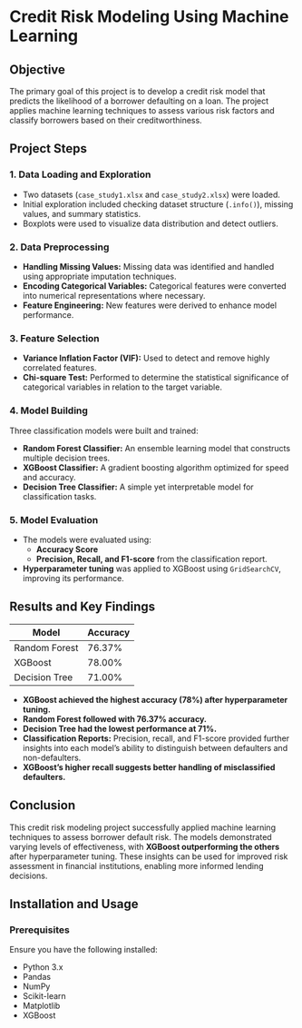 # Credit Risk Modeling Using Machine Learning

## Objective
The primary goal of this project is to develop a credit risk model that predicts the likelihood of a borrower defaulting on a loan. The project applies machine learning techniques to assess various risk factors and classify borrowers based on their creditworthiness.

## Project Steps

### 1. Data Loading and Exploration
- Two datasets (`case_study1.xlsx` and `case_study2.xlsx`) were loaded.
- Initial exploration included checking dataset structure (`.info()`), missing values, and summary statistics.
- Boxplots were used to visualize data distribution and detect outliers.

### 2. Data Preprocessing
- **Handling Missing Values:** Missing data was identified and handled using appropriate imputation techniques.
- **Encoding Categorical Variables:** Categorical features were converted into numerical representations where necessary.
- **Feature Engineering:** New features were derived to enhance model performance.

### 3. Feature Selection
- **Variance Inflation Factor (VIF):** Used to detect and remove highly correlated features.
- **Chi-square Test:** Performed to determine the statistical significance of categorical variables in relation to the target variable.

### 4. Model Building
Three classification models were built and trained:
- **Random Forest Classifier:** An ensemble learning model that constructs multiple decision trees.
- **XGBoost Classifier:** A gradient boosting algorithm optimized for speed and accuracy.
- **Decision Tree Classifier:** A simple yet interpretable model for classification tasks.

### 5. Model Evaluation
- The models were evaluated using:
  - **Accuracy Score**
  - **Precision, Recall, and F1-score** from the classification report.
- **Hyperparameter tuning** was applied to XGBoost using `GridSearchCV`, improving its performance.

## Results and Key Findings

| Model          | Accuracy |
|---------------|----------|
| Random Forest | 76.37%   |
| XGBoost       | 78.00%   |
| Decision Tree | 71.00%   |

- **XGBoost achieved the highest accuracy (78%) after hyperparameter tuning.**
- **Random Forest followed with 76.37% accuracy.**
- **Decision Tree had the lowest performance at 71%.**
- **Classification Reports:** Precision, recall, and F1-score provided further insights into each model’s ability to distinguish between defaulters and non-defaulters.
- **XGBoost’s higher recall suggests better handling of misclassified defaulters.**

## Conclusion
This credit risk modeling project successfully applied machine learning techniques to assess borrower default risk. The models demonstrated varying levels of effectiveness, with **XGBoost outperforming the others** after hyperparameter tuning. These insights can be used for improved risk assessment in financial institutions, enabling more informed lending decisions.

## Installation and Usage
### Prerequisites
Ensure you have the following installed:
- Python 3.x
- Pandas
- NumPy
- Scikit-learn
- Matplotlib
- XGBoost
